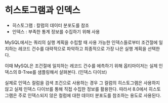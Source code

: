 # 히스토그램과 인덱스

* 히스토그램 : 칼럼의 데이터 분포도를 참조
* 인덱스 : 부족한 통계 정보를 수집하기 위해 사용

MySQL에서는 쿼리의 실행 계획을 수립할 때 사용 가능한 인덱스들로부터 조건절에 일치하는 레코드 건수를 대략적으로 파악하고 최종적으로 가장 나은 실행 계획을 선택한다.

이때 MySQL은 조건절에 일치하는 레코드 건수를 에측하기 위해 옵티마이저는 실제 인덱스의 B-Tree를 샘플링해서 살펴본다. (인덱스 다이브)

실제로 인덱스 컬럼을 검색 조건으로 사용하는 경우 그 컬럼의 히스토그램은 사용하지 않고 실제 인덱스 다이브를 통해  직접 수집한 정보를 활용한다. 따라서 8.0에서 히스토그램은 주로 인덱스되지 않은 컬럼에 대한 데이터 분포도를 참조하는 용도로 사용된다.